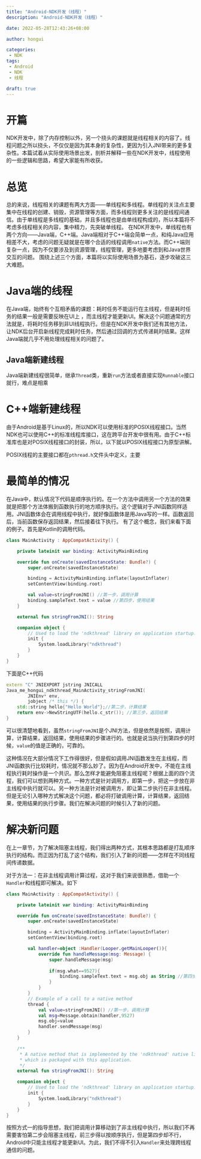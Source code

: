 ```yaml
---
title: "Android-NDK开发（线程）"
description: "Android-NDK开发（线程）"

date: 2022-05-28T12:43:26+08:00

author: hongui

categories:
 - NDK
tags:
 - Android
 - NDK
 - 线程

draft: true
---
```


# 开篇
NDK开发中，除了内存控制以外，另一个挠头的课题就是线程相关的内容了。线程问题之所以挠头，不仅仅是因为其本身的复杂性，更因为引入JNI带来的更多复杂性。本篇试着从实际使用场景出发，剖析并解释一些在NDK开发中，线程使用的一些逻辑和思路，希望大家能有所收获。

# 总览
总的来说，线程相关的课题有两大方面——单线程和多线程。单线程的关注点主要集中在线程的创建、销毁，资源管理等方面，而多线程则更多关注的是线程间通信。由于单线程是多线程的基础，并且多线程也是由单线程构成的，所以本篇将不考虑多线程相关的内容，集中精力，先突破单线程。
在NDK开发中，单线程也有两个方向——Java端，C++端。Java端相对于C++端会简单一点，和纯Java应用相差不大，考虑的问题无疑就是在哪个合适的线程调用`native`方法。而C++端则复杂一点，因为不仅要涉及到资源管理，线程管理，更多地要考虑到和Java世界交互的问题。
围绕上述三个方面，本篇将以实际使用场景为基石，逐步攻破这三大难题。

# Java端的线程
在Java端，始终有个互相矛盾的课题：耗时任务不能运行在主线程，但是耗时任务的结果一般是需要反映在UI上 ，而主线程才能更新UI。解决这个问题通常的方法就是，将耗时任务移到非UI线程执行。但是在NDK开发中我们还有其他方法，让NDK后台开启新线程完成耗时任务，然后通过回调的方式传递耗时结果。这样Java端就几乎不用处理线程相关的问题了。

## Java端新建线程
Java端新建线程很简单，继承`Thread`类，重新`run`方法或者直接实现`Runnable`接口就行，难点是相乘

# C++端新建线程
由于Android是基于Linux的，所以NDK可以使用标准的POSIX线程接口。当然NDK也可以使用C++的标准线程库接口，这在跨平台开发中很有用。由于C++标准库也是对POSIX线程接口的封装，所以，以下就以POSIX线程接口为原型讲解。

POSIX线程的主要接口都在`pthread.h`文件头中定义，主要                       

# 最简单的情况
在Java中，默认情况下代码是顺序执行的。在一个方法中调用另一个方法的效果就是把那个方法体搬到函数执行的地方顺序执行。这个逻辑对于JNI函数同样适用。JNI函数体会在调用线程中执行，就好像函数体是用Java写的一样。函数返回后，当前函数保存返回结果，然后接着往下执行。
有了这个概念，我们来看下面的例子。首先是Kotlin的调用代码。
```kotlin
class MainActivity : AppCompatActivity() {

    private lateinit var binding: ActivityMainBinding

    override fun onCreate(savedInstanceState: Bundle?) {
        super.onCreate(savedInstanceState)

        binding = ActivityMainBinding.inflate(layoutInflater)
        setContentView(binding.root)

        val value=stringFromJNI() //第一步，调用计算
        binding.sampleText.text = value //第四步，使用结果
    }

    external fun stringFromJNI(): String

    companion object {
        // Used to load the 'ndkthread' library on application startup.
        init {
            System.loadLibrary("ndkthread")
        }
    }
}
```
下面是C++代码
```c++
extern "C" JNIEXPORT jstring JNICALL
Java_me_hongui_ndkthread_MainActivity_stringFromJNI(
        JNIEnv* env,
        jobject /* this */) {
    std::string hello{"Hello World"};//第二步，计算结果
    return env->NewStringUTF(hello.c_str()); //第三步，返回结果
}
```
可以很清楚地看到，虽然`stringFromJNI`是个JNI方法，但是依然是按照，调用计算，计算结果，返回结果，使用结果的步骤进行的。也就是说当执行到第四步的时候，`value`的值是正确的，可靠的。

这种情况在大部分情况下工作得很好，但是假如调用JNI函数发生在主线程，而JNI函数执行比较耗时，情况就不那么妙了。因为在Android开发中，不能在主线程执行耗时操作是一个共识。那么怎样才能避免阻塞主线程呢？根据上面的四个流程，我们可以想到两种方式。一种方式是针对调用方，即第一步，把这一步放在非主线程中执行就可以。另一种方法是针对被调用方，即让第二步执行在非主线程。但是无论引入哪种方式解决这个问题，都必将打破调用计算，计算结果，返回结果，使用结果的执行步骤。我们在解决问题的时候引入了新的问题。

# 解决新问题
在上一章节，为了解决阻塞主线程，我们得出两种方式，其根本思路都是打乱顺序执行的结构。而正因为打乱了这个结构，我们引入了新的问题——怎样在不同线程间传递数据。

对于方法一：在非主线程调用计算过程，这对于我们来说很熟悉，借助一个`Handler`和线程即可解决。如下
```kotlin
class MainActivity : AppCompatActivity() {

    private lateinit var binding: ActivityMainBinding

    override fun onCreate(savedInstanceState: Bundle?) {
        super.onCreate(savedInstanceState)

        binding = ActivityMainBinding.inflate(layoutInflater)
        setContentView(binding.root)

        val handler=object :Handler(Looper.getMainLooper()){
            override fun handleMessage(msg: Message) {
                super.handleMessage(msg)
                
                if(msg.what==9527){
                    binding.sampleText.text = msg.obj as String //第四步，使用结果
                }
            }
        }
        // Example of a call to a native method
        thread { 
            val value=stringFromJNI() //第一步，调用计算
            val msg=Message.obtain(handler,9527)
            msg.obj=value
            handler.sendMessage(msg)
        }
    }

    /**
     * A native method that is implemented by the 'ndkthread' native library,
     * which is packaged with this application.
     */
    external fun stringFromJNI(): String

    companion object {
        // Used to load the 'ndkthread' library on application startup.
        init {
            System.loadLibrary("ndkthread")
        }
    }
}
```
按照方式一的指导思想，我们把调用计算移动到了非主线程中执行，所以我们不再需要害怕第二步会阻塞主线程，前三步得以按顺序执行，但是第四步却不行，Android中只能主线程才能更新UI。为此，我们不得不引入`Handler`来处理跨线程通信的问题。